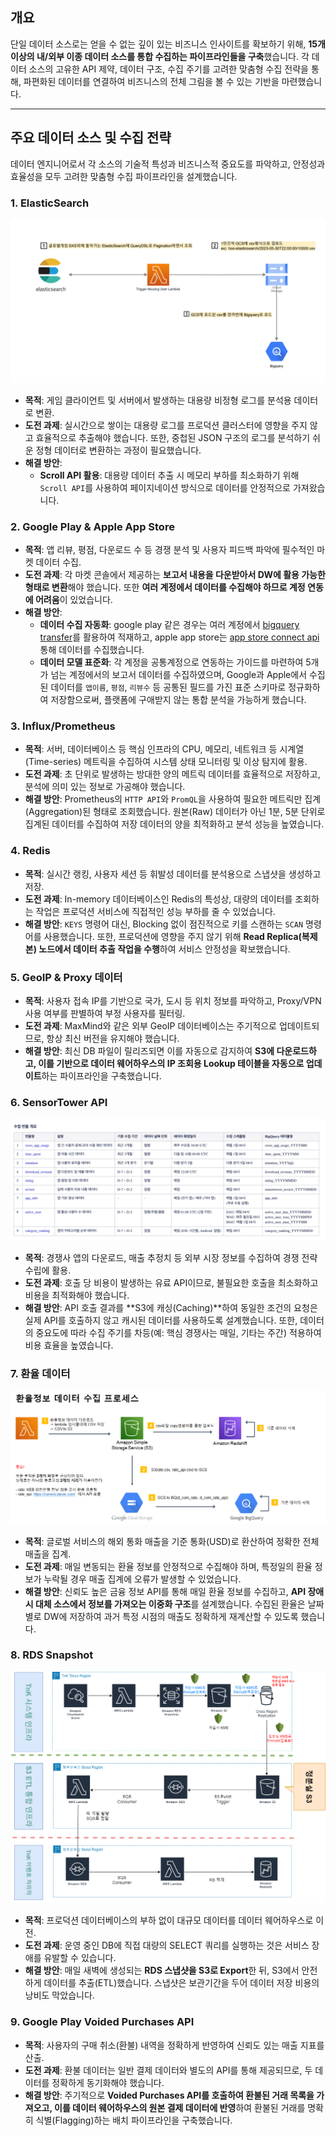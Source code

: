 ## 개요

단일 데이터 소스로는 얻을 수 없는 깊이 있는 비즈니스 인사이트를 확보하기 위해, **15개 이상의 내/외부 이종 데이터 소스를 통합 수집하는 파이프라인들을 구축**했습니다. 각 데이터 소스의 고유한 API 제약, 데이터 구조, 수집 주기를 고려한 맞춤형 수집 전략을 통해, 파편화된 데이터를 연결하여 비즈니스의 전체 그림을 볼 수 있는 기반을 마련했습니다.

---

## 주요 데이터 소스 및 수집 전략

데이터 엔지니어로서 각 소스의 기술적 특성과 비즈니스적 중요도를 파악하고, 안정성과 효율성을 모두 고려한 맞춤형 수집 파이프라인을 설계했습니다.

### 1. ElasticSearch
![ElasticSearch](/static/images/projects/diverse-data-sources/elastic_search.png)

-   **목적**: 게임 클라이언트 및 서버에서 발생하는 대용량 비정형 로그를 분석용 데이터로 변환.
-   **도전 과제**: 실시간으로 쌓이는 대용량 로그를 프로덕션 클러스터에 영향을 주지 않고 효율적으로 추출해야 했습니다. 또한, 중첩된 JSON 구조의 로그를 분석하기 쉬운 정형 데이터로 변환하는 과정이 필요했습니다.
-   **해결 방안**:
    -   **Scroll API 활용**: 대용량 데이터 추출 시 메모리 부하를 최소화하기 위해 `Scroll API`를 사용하여 페이지네이션 방식으로 데이터를 안정적으로 가져왔습니다.

### 2. Google Play & Apple App Store
-   **목적**: 앱 리뷰, 평점, 다운로드 수 등 경쟁 분석 및 사용자 피드백 파악에 필수적인 마켓 데이터 수집.
-   **도전 과제**: 각 마켓 콘솔에서 제공하는 **보고서 내용을 다운받아서 DW에 활용 가능한 형태로 변환**해야 했습니다. 또한 **여러 계정에서 데이터를 수집해야 하므로 계정 연동에 어려움**이 있었습니다.
-   **해결 방안**:
    -   **데이터 수집 자동화**: google play 같은 경우는 여러 계정에서 [bigquery transfer](https://cloud.google.com/bigquery/docs/play-transfer?hl=ko)를 활용하여 적재하고, apple app store는 [app store connect api](https://developer.apple.com/documentation/appstoreconnectapi) 통해 데이터를 수집했습니다.
    -   **데이터 모델 표준화**: 각 계정을 공통계정으로 연동하는 가이드를 마련하여 5개가 넘는 계정에서의 보고서 데이터를 수집하였으며, Google과 Apple에서 수집된 데이터를 `앱이름`, `평점`, `리뷰수` 등 공통된 필드를 가진 표준 스키마로 정규화하여 저장함으로써, 플랫폼에 구애받지 않는 통합 분석을 가능하게 했습니다.

### 3. Influx/Prometheus
-   **목적**: 서버, 데이터베이스 등 핵심 인프라의 CPU, 메모리, 네트워크 등 시계열(Time-series) 메트릭을 수집하여 시스템 상태 모니터링 및 이상 탐지에 활용.
-   **도전 과제**: 초 단위로 발생하는 방대한 양의 메트릭 데이터를 효율적으로 저장하고, 분석에 의미 있는 정보로 가공해야 했습니다.
-   **해결 방안**: Prometheus의 `HTTP API`와 `PromQL`을 사용하여 필요한 메트릭만 집계(Aggregation)된 형태로 조회했습니다. 원본(Raw) 데이터가 아닌 1분, 5분 단위로 집계된 데이터를 수집하여 저장 데이터의 양을 최적화하고 분석 성능을 높였습니다.

### 4. Redis
-   **목적**: 실시간 랭킹, 사용자 세션 등 휘발성 데이터를 분석용으로 스냅샷을 생성하고 저장.
-   **도전 과제**: In-memory 데이터베이스인 Redis의 특성상, 대량의 데이터를 조회하는 작업은 프로덕션 서비스에 직접적인 성능 부하를 줄 수 있었습니다.
-   **해결 방안**: `KEYS` 명령어 대신, Blocking 없이 점진적으로 키를 스캔하는 `SCAN` 명령어를 사용했습니다. 또한, 프로덕션에 영향을 주지 않기 위해 **Read Replica(복제본) 노드에서 데이터 추출 작업을 수행**하여 서비스 안정성을 확보했습니다.

### 5. GeoIP & Proxy 데이터
-   **목적**: 사용자 접속 IP를 기반으로 국가, 도시 등 위치 정보를 파악하고, Proxy/VPN 사용 여부를 판별하여 부정 사용자를 필터링.
-   **도전 과제**: MaxMind와 같은 외부 GeoIP 데이터베이스는 주기적으로 업데이트되므로, 항상 최신 버전을 유지해야 했습니다.
-   **해결 방안**: 최신 DB 파일이 릴리즈되면 이를 자동으로 감지하여 **S3에 다운로드하고, 이를 기반으로 데이터 웨어하우스의 IP 조회용 Lookup 테이블을 자동으로 업데이트**하는 파이프라인을 구축했습니다.

### 6. SensorTower API
![sensortower_api](/static/images/projects/diverse-data-sources/sensortower_api.png)

-   **목적**: 경쟁사 앱의 다운로드, 매출 추정치 등 외부 시장 정보를 수집하여 경쟁 전략 수립에 활용.
-   **도전 과제**: 호출 당 비용이 발생하는 유료 API이므로, 불필요한 호출을 최소화하고 비용을 최적화해야 했습니다.
-   **해결 방안**: API 호출 결과를 **S3에 캐싱(Caching)**하여 동일한 조건의 요청은 실제 API를 호출하지 않고 캐시된 데이터를 사용하도록 설계했습니다. 또한, 데이터의 중요도에 따라 수집 주기를 차등(예: 핵심 경쟁사는 매일, 기타는 주간) 적용하여 비용 효율을 높였습니다.

### 7. 환율 데이터
![exchange_rate](/static/images/projects/diverse-data-sources/exchange_rate.png)

-   **목적**: 글로벌 서비스의 해외 통화 매출을 기준 통화(USD)로 환산하여 정확한 전체 매출을 집계.
-   **도전 과제**: 매일 변동되는 환율 정보를 안정적으로 수집해야 하며, 특정일의 환율 정보가 누락될 경우 매출 집계에 오류가 발생할 수 있었습니다.
-   **해결 방안**: 신뢰도 높은 금융 정보 API를 통해 매일 환율 정보를 수집하고, **API 장애 시 대체 소스에서 정보를 가져오는 이중화 구조**를 설계했습니다. 수집된 환율은 날짜별로 DW에 저장하여 과거 특정 시점의 매출도 정확하게 재계산할 수 있도록 했습니다.

### 8. RDS Snapshot
![rds_snapshot](/static/images/projects/diverse-data-sources/rds_snapshot.png)

-   **목적**: 프로덕션 데이터베이스의 부하 없이 대규모 데이터를 데이터 웨어하우스로 이전.
-   **도전 과제**: 운영 중인 DB에 직접 대량의 SELECT 쿼리를 실행하는 것은 서비스 장애를 유발할 수 있습니다.
-   **해결 방안**: 매일 새벽에 생성되는 **RDS 스냅샷을 S3로 Export**한 뒤, S3에서 안전하게 데이터를 추출(ETL)했습니다. 스냅샷은 보관기간을 두어 데이터 저장 비용의 낭비도 막았습니다.

### 9. Google Play Voided Purchases API
-   **목적**: 사용자의 구매 취소(환불) 내역을 정확하게 반영하여 신뢰도 있는 매출 지표를 산출.
-   **도전 과제**: 환불 데이터는 일반 결제 데이터와 별도의 API를 통해 제공되므로, 두 데이터를 정확하게 동기화해야 했습니다.
-   **해결 방안**: 주기적으로 **Voided Purchases API를 호출하여 환불된 거래 목록을 가져오고, 이를 데이터 웨어하우스의 원본 결제 데이터에 반영**하여 환불된 거래를 명확히 식별(Flagging)하는 배치 파이프라인을 구축했습니다.